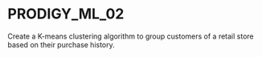 # PRODIGY_ML_02
Create a K-means clustering algorithm to group customers of a retail store based on their purchase history.
